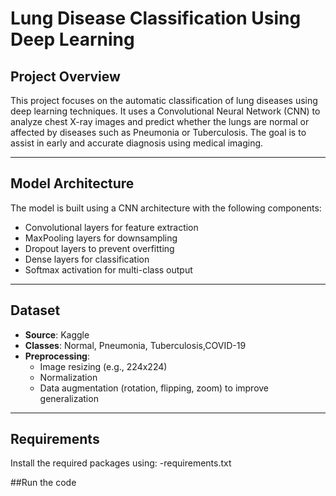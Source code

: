 # Lung Disease Classification Using Deep Learning

## Project Overview

This project focuses on the automatic classification of lung diseases using deep learning techniques. It uses a Convolutional Neural Network (CNN) to analyze chest X-ray images and predict whether the lungs are normal or affected by diseases such as Pneumonia or Tuberculosis. The goal is to assist in early and accurate diagnosis using medical imaging.

---

## Model Architecture

The model is built using a CNN architecture with the following components:
- Convolutional layers for feature extraction
- MaxPooling layers for downsampling
- Dropout layers to prevent overfitting
- Dense layers for classification
- Softmax activation for multi-class output

---

## Dataset

- **Source**:  Kaggle
- **Classes**: Normal, Pneumonia, Tuberculosis,COVID-19
- **Preprocessing**:
  - Image resizing (e.g., 224x224)
  - Normalization
  - Data augmentation (rotation, flipping, zoom) to improve generalization

---
## Requirements

Install the required packages using:
-requirements.txt

##Run the code
